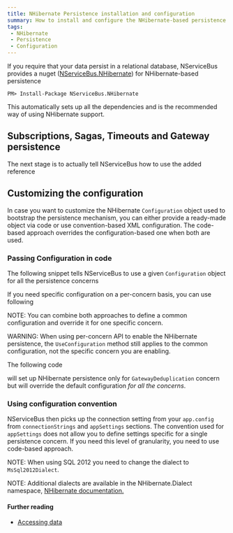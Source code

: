 ```yaml
---
title: NHibernate Persistence installation and configuration
summary: How to install and configure the NHibernate-based persistence for NServiceBus
tags:
 - NHibernate
 - Persistence
 - Configuration
---
```


If you require that your data persist in a relational database, NServiceBus provides a nuget ([NServiceBus.NHibernate](https://www.nuget.org/packages/NServiceBus.NHibernate)) for NHibernate-based persistence 

```
PM> Install-Package NServiceBus.NHibernate
```

This automatically sets up all the dependencies and is the recommended way of using NHibernate support.

## Subscriptions, Sagas, Timeouts and Gateway persistence

The next stage is to actually tell NServiceBus how to use the added reference

<!-- import ConfiguringNHibernate  -->

## Customizing the configuration 

In case you want to customize the NHibernate `Configuration` object used to bootstrap the persistence mechanism, you can either provide a ready-made object via code or use convention-based XML configuration. The code-based approach overrides the configuration-based one when both are used.

### Passing Configuration in code

The following snippet tells NServiceBus to use a given `Configuration` object for all the persistence concerns

<!-- import CustomCommonConfiguration -->

If you need specific configuration on a per-concern basis, you can use following

<!-- import CustomSpecificConfiguration -->

NOTE: You can combine both approaches to define a common configuration and override it for one specific concern.

WARNING: When using per-concern API to enable the NHibernate persistence, the `UseConfiguration` method still applies to the common configuration, not the specific concern you are enabling.

The following code

<!-- import CustomCommonConfigurationWarning -->

will set up NHibernate persistence only for `GatewayDeduplication` concern but will override the default configuration *for all the concerns*. 

### Using configuration convention

NServiceBus then picks up the connection setting from your `app.config` from `connectionStrings` and `appSettings` sections. The convention used for `appSettings` does not allow you to define settings specific for a single persistence concern. If you need this level of granularity, you need to use code-based approach.

NOTE: When using SQL 2012 you need to change the dialect to `MsSql2012Dialect`.

NOTE: Additional dialects are available in the NHibernate.Dialect namespace, [NHibernate documentation.](http://nhforge.org/doc/nh/en/index.html#configuration-xmlconfig) 
 
<!-- import NHibernateAppConfig -->

#### Further reading

 * [Accessing data](accessing-data.md)







